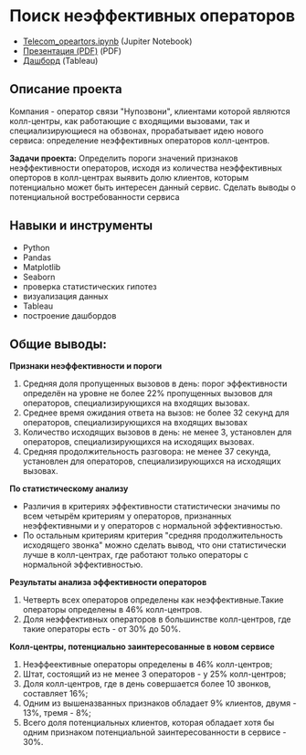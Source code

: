 # Поиск неэффективных операторов
* [Telecom_opeartors.ipynb](https://github.com/AleksandrK86/practicum/blob/main/telecom_opeartors/Telecom_operators.ipynb)</code> (Jupiter Notebook)
* [Презентация (PDF)](https://github.com/AleksandrK86/practicum/blob/main/telecom_opeartors/presentation.pdf) (PDF)
* [Дашборд](https://public.tableau.com/views/Telecom_16738978921550/Dashboard1?:language=en-US&publish=yes&:display_count=n&:origin=viz_share_link) (Tableau)

## Описание проекта
Компания - оператор связи "Нупозвони", клиентами которой являются колл-центры, как работающие с входящими вызовами, так и специализирующиеся на обзвонах, прорабатывает идею нового сервиса: определение неэффективных операторов колл-центров.

**Задачи проекта:**  Определить пороги значений признаков неэффективности операторов, исходя из количества неэффективных оперторов в колл-центрах выявить долю клиентов, которым потенциально может быть интересен данный сервис. Сделать выводы о потенциальной востребованности сервиса

## Навыки и инструменты
* Python
* Pandas
* Matplotlib
* Seaborn
* проверка статистических гипотез
* визуализация данных
* Tableau
* построение дашбордов

## Общие выводы:
**Признаки неэффективности и пороги**

1. Средняя доля пропущенных вызовов в день: порог эффективности определён на уровне не более 22% пропущенных вызовов для операторов, специализирующихся на входящих вызовах.
2. Среднее время ожидания ответа на вызов: не более 32 секунд для операторов, специализирующихся на входящих вызовах
3. Количество исходящих вызовов в день: не менее 3, установлен для операторов, специализирующихся на исходящих вызовах.
4. Средняя продолжительность разговора: не менее 37 секунда, установлен для операторов, специализирующихся на исходящих вызовах.

**По статистическому анализу**

* Различия в критериях эффективности статистически значимы по всем четырём критериям у операторов, признанных неэффективными и у операторов с нормальной эффективностью. 
* По остальным критериям критерия "средняя продолжительность исходящего звонка" можно сделать вывод, что они статистически лучше в колл-центрах, где работают только операторы с нормальной эффективностью.

**Результаты анализа эффективности операторов**

1. Четверть всех операторов определены как неэффективные.Такие операторы определены в 46% колл-центров.
2. Доля неэффективных операторов в большинстве колл-центров, где такие операторы есть - от 30% до 50%.

**Колл-центры, потенциально заинтересованные в новом сервисе**
1. Неэффеективные операторы определены в 46% колл-центров;
2. Штат, состоящий из не менее 3 операторов - у 25% колл-центров;
3. Доля колл-центров, где в день совершается более 10 звонков, составляет 16%;
4. Одним из вышеназванных признаков обладает 9% клиентов, двумя - 13%, тремя - 8%;
5. Всего доля потенциальных клиентов, которая обладает хотя бы одним признаком потенциальной заинтересованности в сервисе - 30%.
